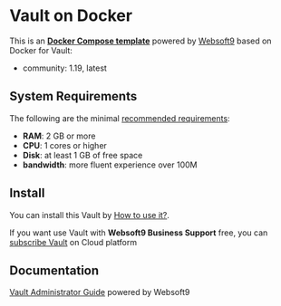 # Vault on Docker  

This is an **[Docker Compose template](https://github.com/Websoft9/docker-library)** powered by [Websoft9](https://www.websoft9.com) based on Docker for Vault:


 - community:  1.19, latest


## System Requirements

The following are the minimal [recommended requirements](https://learn.hashicorp.com/tutorials/vault):

* **RAM**: 2 GB or more
* **CPU**: 1 cores or higher
* **Disk**: at least 1 GB of free space
* **bandwidth**: more fluent experience over 100M  

## Install

You can install this Vault by [How to use it?](https://github.com/Websoft9/docker-library#how-to-use-it).   

If you want use Vault with **Websoft9 Business Support** free, you can [subscribe Vault](https://www.websoft9.com/apps) on Cloud platform

## Documentation

[Vault Administrator Guide](https://support.websoft9.com/docs/vault) powered by Websoft9